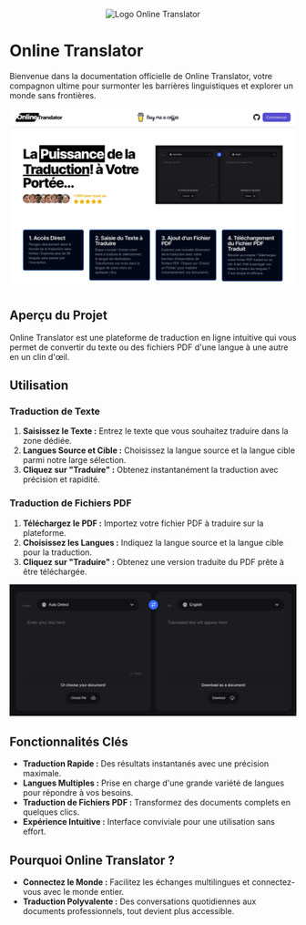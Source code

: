 <p align="center">
  <img src="https://online-translator.vercel.app/_next/image?url=%2F_next%2Fstatic%2Fmedia%2FlogoMax.00d32e45.png&w=256&q=75" alt="Logo Online Translator">
</p>


# Online Translator 
Bienvenue dans la documentation officielle de Online Translator, votre compagnon ultime pour surmonter les barrières linguistiques et explorer un monde sans frontières.

<p align="center">
  <img src="public/images/template-readme.png" alt="Template">
</p>

## Aperçu du Projet

Online Translator est une plateforme de traduction en ligne intuitive qui vous permet de convertir du texte ou des fichiers PDF d'une langue à une autre en un clin d'œil.

## Utilisation

### Traduction de Texte

1. **Saisissez le Texte :** Entrez le texte que vous souhaitez traduire dans la zone dédiée.
2. **Langues Source et Cible :** Choisissez la langue source et la langue cible parmi notre large sélection.
3. **Cliquez sur "Traduire" :** Obtenez instantanément la traduction avec précision et rapidité.

### Traduction de Fichiers PDF

1. **Téléchargez le PDF :** Importez votre fichier PDF à traduire sur la plateforme.
2. **Choisissez les Langues :** Indiquez la langue source et la langue cible pour la traduction.
3. **Cliquez sur "Traduire" :** Obtenez une version traduite du PDF prête à être téléchargée.

<p align="center">
  <img src="app/Assets/Images/traducteur-dark.png" alt="Template">
</p>

## Fonctionnalités Clés

- **Traduction Rapide :** Des résultats instantanés avec une précision maximale.
- **Langues Multiples :** Prise en charge d'une grande variété de langues pour répondre à vos besoins.
- **Traduction de Fichiers PDF :** Transformez des documents complets en quelques clics.
- **Expérience Intuitive :** Interface conviviale pour une utilisation sans effort.

## Pourquoi Online Translator ?

- **Connectez le Monde :** Facilitez les échanges multilingues et connectez-vous avec le monde entier.
- **Traduction Polyvalente :** Des conversations quotidiennes aux documents professionnels, tout devient plus accessible.

